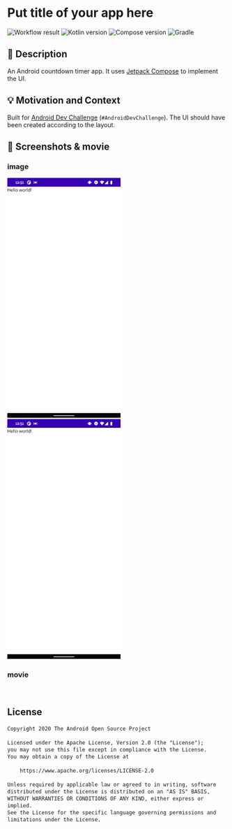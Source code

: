 # Put title of your app here

![Workflow result](https://github.com/hiroshi-homma-origin/compose-android-dev-challenge-week3/workflows/Check/badge.svg)
![Kotlin version](https://img.shields.io/badge/Kotlin-1.4.30-red) ![Compose version](https://img.shields.io/badge/Compose-1.0.0--beta01-blueviolet)
![Gradle](https://img.shields.io/badge/Gradle%20Plugin-7.0.0--alpha08-green)


## :scroll: Description
An Android countdown timer app. It uses [Jetpack Compose](https://developer.android.com/jetpack/compose) to implement the UI.


## :bulb: Motivation and Context
Built for [Android Dev Challenge](https://android-developers.googleblog.com/2021/03/android-dev-challenge-3.html) (`#AndroidDevChallenge`).
The UI should have been created according to the layout.

## :camera_flash: Screenshots & movie

### image
<img src="/results/screenshot_1.png" width="260">&emsp;
<img src="/results/screenshot_2.png" width="260">&emsp;
### movie
<img src="" width="260">&emsp;

## License
```
Copyright 2020 The Android Open Source Project

Licensed under the Apache License, Version 2.0 (the "License");
you may not use this file except in compliance with the License.
You may obtain a copy of the License at

    https://www.apache.org/licenses/LICENSE-2.0

Unless required by applicable law or agreed to in writing, software
distributed under the License is distributed on an "AS IS" BASIS,
WITHOUT WARRANTIES OR CONDITIONS OF ANY KIND, either express or implied.
See the License for the specific language governing permissions and
limitations under the License.
```
